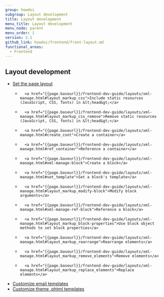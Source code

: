 ```yaml
---
group: howdoi
subgroup: Layout development
title: Layout development
menu_title: Layout development
menu_node: parent
menu_order: 1
version: 2.1
github_link: howdoi/frontend/front-layout.md
functional_areas:
  - Frontend
---
```


## Layout development

- 	<a href="{{page.baseurl}}/frontend-dev-guide/layouts/xml-manage.html#layout_markup_columns">Set the page layout</a>
	- 		<a href="{{page.baseurl}}/frontend-dev-guide/layouts/xml-manage.html#layout_markup_css">Include static resources (JavaScript, CSS, fonts) in &lt;head&gt;</a>
	- 		<a href="{{page.baseurl}}/frontend-dev-guide/layouts/xml-manage.html#layout_markup_css_remove">Remove static resources (JavaScript, CSS, fonts) in &lt;head&gt;</a>
	- 		<a href="{{page.baseurl}}/frontend-dev-guide/layouts/xml-manage.html#create_cont">Create a container</a>
	- 		<a href="{{page.baseurl}}/frontend-dev-guide/layouts/xml-manage.html#ref_container">Reference a container</a>
	- 		<a href="{{page.baseurl}}/frontend-dev-guide/layouts/xml-manage.html#xml-manage-block">Create a block</a>
	- 		<a href="{{page.baseurl}}/frontend-dev-guide/layouts/xml-manage.html#set_template">Set a block's template</a>
	- 		<a href="{{page.baseurl}}/frontend-dev-guide/layouts/xml-manage.html#layout_markup_modify-block">Modify block arguments</a>
	- 		<a href="{{page.baseurl}}/frontend-dev-guide/layouts/xml-manage.html#xml-manage-ref-block">Reference a block</a>
	- 		<a href="{{page.baseurl}}/frontend-dev-guide/layouts/xml-manage.html#layout_markup_block-properties">Use block object methods to set block properties</a>
	- 		<a href="{{page.baseurl}}/frontend-dev-guide/layouts/xml-manage.html#layout_markup_rearrange">Rearrange elements</a>
	- 		<a href="{{page.baseurl}}/frontend-dev-guide/layouts/xml-manage.html#layout_markup_remove_elements">Remove elements</a>
	- 		<a href="{{page.baseurl}}/frontend-dev-guide/layouts/xml-manage.html#layout_markup_replace_elements">Replace elements</a>
- <a href="{{page.baseurl}}/frontend-dev-guide/templates/template-email.html">Customize email templates</a>
- <a href="{{page.baseurl}}/frontend-dev-guide/templates/template-walkthrough.html">Customize theme .phtml templates</a>

	
